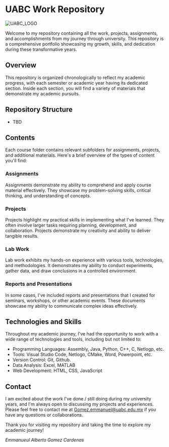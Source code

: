 # UABC Work Repository

![UABC_LOGO](https://static.wixstatic.com/media/d37dc4_aa9a938d426145dd89f2fb14f25ad814~mv2.png/v1/crop/x_532,y_247,w_1899,h_2526/fill/w_304,h_404,al_c,q_85,usm_0.66_1.00_0.01,enc_auto/Escudo_0%20(1).png)

Welcome to my repository containing all the work, projects, assignments, and accomplishments from my journey through university. This repository is a comprehensive portfolio showcasing my growth, skills, and dedication during these transformative years.

## Overview

This repository is organized chronologically to reflect my academic progress, with each semester or academic year having its dedicated section. Inside each section, you will find a variety of materials that demonstrate my academic pursuits.

## Repository Structure

- TBD


## Contents

Each course folder contains relevant subfolders for assignments, projects, and additional materials. Here's a brief overview of the types of content you'll find:

### Assignments

Assignments demonstrate my ability to comprehend and apply course material effectively. They showcase my problem-solving skills, critical thinking, and understanding of concepts.

### Projects

Projects highlight my practical skills in implementing what I've learned. They often involve larger tasks requiring planning, development, and collaboration. Projects demonstrate my creativity and ability to deliver tangible results.

### Lab Work

Lab work exhibits my hands-on experience with various tools, technologies, and methodologies. It demonstrates my ability to conduct experiments, gather data, and draw conclusions in a controlled environment.

### Reports and Presentations

In some cases, I've included reports and presentations that I created for seminars, workshops, or other academic events. These documents showcase my ability to communicate complex ideas effectively.

## Technologies and Skills

Throughout my academic journey, I've had the opportunity to work with a wide range of technologies and tools, including but not limited to:

- Programming Languages: Assembly, Java, Python, C++, C, Netlogp, etc.
- Tools: Visual Studio Code, Netlogo, CMake, Word, Powerpoint, etc.
- Version Control: Git, Github.
- Data Analysis: Excel, MATLAB
- Web Development: HTML, CSS, JavaScript

## Contact

I am excited about the work I've done / still doing during my university years, and I'm always open to discussing my projects and experiences. Please feel free to contact me at [Gomez.emmanuel@uabc,edu.mx](mailto:gomez.emmanuel@uabc.com.mx) if you have any questions or collaborations.

Thank you for visiting my repository and taking the time to explore my academic journey!

*Emmanueul Alberto Gomez Cardenas*
